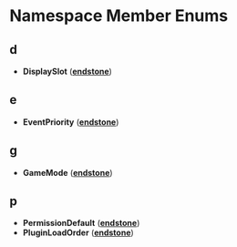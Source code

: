 
# Namespace Member Enums



## d

* **DisplaySlot** ([**endstone**](namespaceendstone.md))


## e

* **EventPriority** ([**endstone**](namespaceendstone.md))


## g

* **GameMode** ([**endstone**](namespaceendstone.md))


## p

* **PermissionDefault** ([**endstone**](namespaceendstone.md))
* **PluginLoadOrder** ([**endstone**](namespaceendstone.md))




